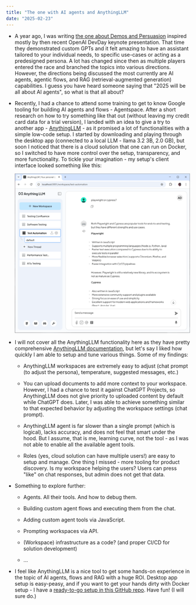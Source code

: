```yaml
---
title: "The one with AI agents and AnythingLLM"
date: "2025-02-23"
---
```


- A year ago, I was writing [the one about Demos and Persuasion](/2024/02/26/the-one-with-demos-and-persuasion.html) inspired mostly by then recent OpenAI DevDay keynote presentation. That time they demonstrated custom GPTs and it felt amazing to have an assistant tailored to your individual needs, to specific use-cases or acting as a predesigned persona. A lot has changed since then as multiple players entered the race and branched the topics into various directions. However, the directions being discussed the most currently are AI agents, agentic flows, and RAG (retrieval-augmented generation) capabilities. I guess you have heard someone saying that "2025 will be all about AI agents", so what is that all about?

- Recently, I had a chance to attend some training to get to know Google tooling for building AI agents and flows - Agentspace. After a short research on how to try something like that out (without leaving my credit card data for a trial version), I landed with an idea to give a try to another app - [AnythingLLM](https://anythingllm.com/) - as it promised a lot of functionalities with a simple low-code setup. I started by downloading and playing through the desktop app (connected to a local LLM - llama 3.2 3B, 2.0 GB), but soon I noticed that there is a cloud solution that one can run on Docker, so I switched to have more control over the setup, transparency, and more functionality. To tickle your imagination - my setup's client interface looked something like this:

    ![/images/anythingllm_setup_browser.png](/images/anythingllm_setup_browser.png)

- I will not cover all the AnythingLLM functionality here as they have pretty comprehensive [AnythingLLM documentation](https://docs.anythingllm.com/), but let's say I liked how quickly I am able to setup and tune various things. Some of my findings:
    
    - AnythingLLM workspaces are extremely easy to adjust (chat prompt (to adjust the persona), temperature, suggested messages, etc.)
    
    - You can upload documents to add more context to your workspace. However, I had a chance to test it against ChatGPT Projects, so AnythingLLM does not give priority to uploaded content by default while ChatGPT does. Later, I was able to achieve something similar to that expected behavior by adjusting the workspace settings (chat prompt).
    
    - AnythingLLM agent is far slower than a single prompt (which is logical), lacks accuracy, and does not feel that smart under the hood. But I assume, that is me, learning curve, not the tool - as I was not able to enable all the available agent tools.
    
    - Roles (yes, cloud solution can have multiple users!) are easy to setup and manage. One thing I missed - more tooling for product discovery. Is my workspace helping the users? Users can press "like" on chat responses, but admin does not get that data.

- Something to explore further:
    
    - Agents. All their tools. And how to debug them.
    
    - Building custom agent flows and executing them from the chat.
    
    - Adding custom agent tools via JavaScript.

    - Prompting workspaces via API.
    
    - (Workspace) infrastructure as a code? (and proper CI/CD for solution development)
    
    - ...

- I feel like AnythingLLM is a nice tool to get some hands-on experience in the topic of AI agents, flows and RAG with a huge ROI. Desktop app setup is easy-peasy, and if you want to get your hands dirty with Docker setup - I have a [ready-to-go setup in this GitHub repo](https://github.com/test-where/anythingllm-setup). Have fun! (I will sure do.)